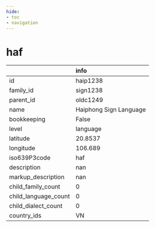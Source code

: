 ```yaml
---
hide:
- toc
- navigation
---
```

# haf
|                      | info                   |
|:---------------------|:-----------------------|
| id                   | haip1238               |
| family_id            | sign1238               |
| parent_id            | oldc1249               |
| name                 | Haiphong Sign Language |
| bookkeeping          | False                  |
| level                | language               |
| latitude             | 20.8537                |
| longitude            | 106.689                |
| iso639P3code         | haf                    |
| description          | nan                    |
| markup_description   | nan                    |
| child_family_count   | 0                      |
| child_language_count | 0                      |
| child_dialect_count  | 0                      |
| country_ids          | VN                     |